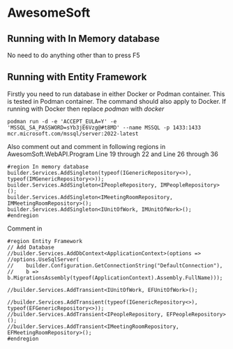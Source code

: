 # AwesomeSoft

## Running with In Memory database
No need to do anything other than to press F5

## Running with Entity Framework
Firstly you need to run database in either Docker or Podman container.
This is tested in Podman container. The command should also apply to Docker. 
If running with Docker then replace *podman* with *docker*

```
podman run -d -e 'ACCEPT_EULA=Y' -e 'MSSQL_SA_PASSWORD=sYb3jE6Vzg@#t8MD' --name MSSQL -p 1433:1433 mcr.microsoft.com/mssql/server:2022-latest
```

Also comment out and comment in following regions in AwesomSoft.WebAPI.Program Line 19 through 22 and Line 26 through 36

```
#region In memory database
builder.Services.AddSingleton(typeof(IGenericRepository<>), typeof(IMGenericRepository<>));
builder.Services.AddSingleton<IPeopleRepository, IMPeopleRepository>();
builder.Services.AddSingleton<IMeetingRoomRepository, IMMeetingRoomRepository>();
builder.Services.AddSingleton<IUnitOfWork, IMUnitOfWork>();
#endregion
```

Comment in
```
#region Entity Framework
// Add Database
//builder.Services.AddDbContext<ApplicationContext>(options =>
//options.UseSqlServer(
//    builder.Configuration.GetConnectionString("DefaultConnection"),
//    b => b.MigrationsAssembly(typeof(ApplicationContext).Assembly.FullName)));

//builder.Services.AddTransient<IUnitOfWork, EFUnitOfWork>();

//builder.Services.AddTransient(typeof(IGenericRepository<>), typeof(EFGenericRepository<>));
//builder.Services.AddTransient<IPeopleRepository, EFPeopleRepository>();
//builder.Services.AddTransient<IMeetingRoomRepository, EFMeetingRoomRepository>();
#endregion
```
